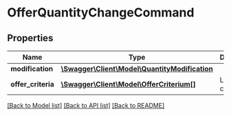 # OfferQuantityChangeCommand

## Properties
Name | Type | Description | Notes
------------ | ------------- | ------------- | -------------
**modification** | [**\Swagger\Client\Model\QuantityModification**](QuantityModification.md) |  | [optional] 
**offer_criteria** | [**\Swagger\Client\Model\OfferCriterium[]**](OfferCriterium.md) | List of offer criteria | [optional] 

[[Back to Model list]](../../README.md#documentation-for-models) [[Back to API list]](../../README.md#documentation-for-api-endpoints) [[Back to README]](../../README.md)

